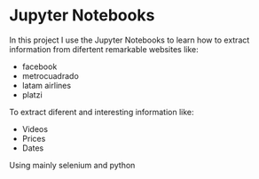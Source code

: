 # Jupyter Notebooks

In this project I use the Jupyter Notebooks to learn how to extract information from difertent remarkable websites like:

* facebook
* metrocuadrado
* latam airlines
* platzi

To extract diferent and interesting information like:

* Videos
* Prices
* Dates

Using mainly selenium and python
